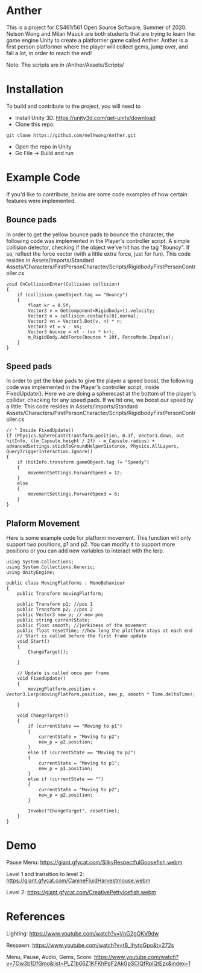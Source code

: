 # Anther
This is a project for CS461/561 Open Source Software, Summer of 2020. 
Nelson Wong and Milan Mauck are both students that are trying to learn the game engine Unity to create a platformer game called Anther.
Anther is a first person platformer where the player will collect gems, jump over, and fall a lot, in order to reach the end!

Note: The scripts are in /Anther/Assets/Scripts/

# Installation
To build and contribute to the project, you will need to
* Install Unity 3D.
https://unity3d.com/get-unity/download
* Clone this repo:
```
git clone https://github.com/nelhwong/Anther.git
```
* Open the repo in Unity
* Go File -> Build and run


# Example Code

If you'd like to contribute, below are some code examples of how certain features were implemented.
## Bounce pads
In order to get the yellow bounce pads to bounce the character, the following code was implemented in the Player's controller script.
A simple collision detector, checking if the object we've hit has the tag "Bouncy". If so, reflect the force vector (with a little extra force, just for fun).
This code resides in Assets/Imports/Standard Assets/Characters/FirstPersonCharacter/Scripts/RigidbodyFirstPersonController.cs
``` 
void OnCollisionEnter(Collision collision)
{
    if (collision.gameObject.tag == "Bouncy")
    {
        float kr = 0.5f;
        Vector3 v = GetComponent<Rigidbody>().velocity;
        Vector3 n = collision.contacts[0].normal;
        Vector3 vn = Vector3.Dot(v, n) * n;
        Vector3 vt = v - vn;
        Vector3 bounce = vt - (vn * kr);
        m_RigidBody.AddForce(bounce * 10f, ForceMode.Impulse);
    }
}
```
## Speed pads
In order to get the blue pads to give the player a speed boost, the following code was implemented in the Player's controller script, inside FixedUpdate().
Here we are doing a spherecast at the bottom of the player's collider, checking for any speed pads. If we hit one, we boost our speed by a little.
This code resides in Assets/Imports/Standard Assets/Characters/FirstPersonCharacter/Scripts/RigidbodyFirstPersonController.cs
``` 
// ^ Inside FixedUpdate()
if (Physics.SphereCast(transform.position, 0.3f, Vector3.down, out hitInfo, ((m_Capsule.height / 2f) - m_Capsule.radius) + advancedSettings.stickToGroundHelperDistance, Physics.AllLayers, QueryTriggerInteraction.Ignore))
{
    if (hitInfo.transform.gameObject.tag != "Speedy")
    {
        movementSettings.ForwardSpeed = 12;
    }
    else
    {
        movementSettings.ForwardSpeed = 8;
    }
}

```
## Plaform Movement

Here is some example code for platform movement. This function will only support two positions, p1 and p2. You can modify it to support more positions or you can add new variables to interact with the lerp. 
```
using System.Collections;
using System.Collections.Generic;
using UnityEngine;

public class MovingPlatforms : MonoBehaviour
{
    public Transform movingPlatform;

    public Transform p1; //pos 1
    public Transform p2; //pos 2
    public Vector3 new_p; // new pos
    public string currentState;
    public float smooth; //jerkiness of the movement
    public float resetTime; //how long the platform stays at each end
    // Start is called before the first frame update
    void Start()
    {
        ChangeTarget();

    }

    // Update is called once per frame
    void FixedUpdate()
    {
        movingPlatform.position = Vector3.Lerp(movingPlatform.position, new_p, smooth * Time.deltaTime);

    }

    void ChangeTarget()
    {
        if (currentState == "Moving to p1")
        {
            currentState = "Moving to p2";
            new_p = p2.position;
        }
        else if (currentState == "Moving to p2")
        {
            currentState = "Moving to p1";
            new_p = p1.position;
        }
        else if (currentState == "")
        {
            currentState = "Moving to p2";
            new_p = p2.position;
        }

        Invoke("ChangeTarget", resetTime);
    }
} 
```
# Demo

Pause Menu: https://giant.gfycat.com/SilkyRespectfulGoosefish.webm

Level 1 and transition to level 2: https://giant.gfycat.com/CanineFluidHarvestmouse.webm

Level 2: https://giant.gfycat.com/CreativePettyIcefish.webm

# References

Lighting: https://www.youtube.com/watch?v=VnG2gOKV9dw

Respawn: https://www.youtube.com/watch?v=tB_ihytqGpo&t=272s

Menu, Pause, Audio, Gems, Score: https://www.youtube.com/watch?v=7Ow3b1DfGmo&list=PLZ1b66Z1KFKhPpF2AkGpSCIQfRplQtEzx&index=1
